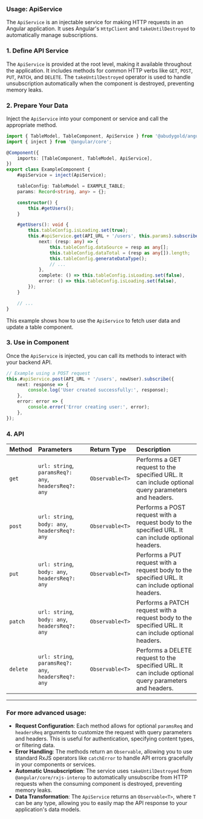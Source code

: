 ### Usage: ApiService

The `ApiService` is an injectable service for making HTTP requests in an Angular application. It uses Angular's `HttpClient` and `takeUntilDestroyed` to automatically manage subscriptions.

### 1\. Define API Service

The `ApiService` is provided at the root level, making it available throughout the application. It includes methods for common HTTP verbs like `GET`, `POST`, `PUT`, `PATCH`, and `DELETE`. The `takeUntilDestroyed` operator is used to handle unsubscription automatically when the component is destroyed, preventing memory leaks.

### 2\. Prepare Your Data

Inject the `ApiService` into your component or service and call the appropriate method.

```typescript
import { TableModel, TableComponent, ApiService } from '@abudygold/angular-ui-kit';
import { inject } from '@angular/core';

@Component({
	imports: [TableComponent, TableModel, ApiService],
})
export class ExampleComponent {
	#apiService = inject(ApiService);

	tableConfig: TableModel = EXAMPLE_TABLE;
	params: Record<string, any> = {};

	constructor() {
		this.#getUsers();
	}

	#getUsers(): void {
		this.tableConfig.isLoading.set(true);
		this.#apiService.get(API_URL + '/users', this.params).subscribe({
			next: (resp: any) => {
				this.tableConfig.dataSource = resp as any[];
				this.tableConfig.dataTotal = (resp as any[]).length;
				this.tableConfig.generateDataType();
				// ...
			},
			complete: () => this.tableConfig.isLoading.set(false),
			error: () => this.tableConfig.isLoading.set(false),
		});
	}

	// ...
}
```

This example shows how to use the `ApiService` to fetch user data and update a table component.

### 3\. Use in Component

Once the `ApiService` is injected, you can call its methods to interact with your backend API.

```typescript
// Example using a POST request
this.#apiService.post(API_URL + '/users', newUser).subscribe({
	next: response => {
		console.log('User created successfully:', response);
	},
	error: error => {
		console.error('Error creating user:', error);
	},
});
```

### 4\. API

| Method   | Parameters                                           | Return Type     | Description                                                                                           |
| :------- | :--------------------------------------------------- | :-------------- | :---------------------------------------------------------------------------------------------------- |
| `get`    | `url: string`, `paramsReq?: any`, `headersReq?: any` | `Observable<T>` | Performs a GET request to the specified URL. It can include optional query parameters and headers.    |
| `post`   | `url: string`, `body: any`, `headersReq?: any`       | `Observable<T>` | Performs a POST request with a request body to the specified URL. It can include optional headers.    |
| `put`    | `url: string`, `body: any`, `headersReq?: any`       | `Observable<T>` | Performs a PUT request with a request body to the specified URL. It can include optional headers.     |
| `patch`  | `url: string`, `body: any`, `headersReq?: any`       | `Observable<T>` | Performs a PATCH request with a request body to the specified URL. It can include optional headers.   |
| `delete` | `url: string`, `paramsReq?: any`, `headersReq?: any` | `Observable<T>` | Performs a DELETE request to the specified URL. It can include optional query parameters and headers. |

---

### For more advanced usage:

- **Request Configuration**: Each method allows for optional `paramsReq` and `headersReq` arguments to customize the request with query parameters and headers. This is useful for authentication, specifying content types, or filtering data.
- **Error Handling**: The methods return an `Observable`, allowing you to use standard RxJS operators like `catchError` to handle API errors gracefully in your components or services.
- **Automatic Unsubscription**: The service uses `takeUntilDestroyed` from `@angular/core/rxjs-interop` to automatically unsubscribe from HTTP requests when the consuming component is destroyed, preventing memory leaks.
- **Data Transformation**: The `ApiService` returns an `Observable<T>`, where `T` can be any type, allowing you to easily map the API response to your application's data models.
